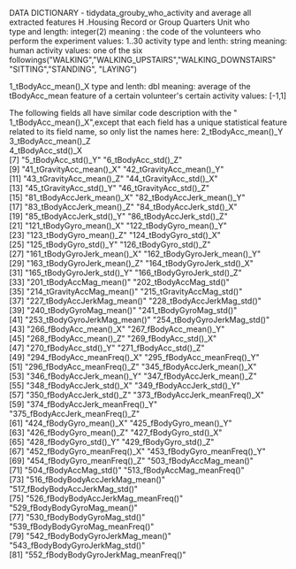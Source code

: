 DATA DICTIONARY - tidydata_grouby_who_activity and average all extracted features
           H .Housing Record or Group Quarters Unit
who   
    type and length: integer(2)
    meaning : the code of the volunteers who perform the experiment
    values: 1..30
activity
    type and lenth: string
    meaning: human activity
    values: one of the six followings("WALKING","WALKING_UPSTAIRS","WALKING_DOWNSTAIRS" "SITTING","STANDING", "LAYING") 

 1_tBodyAcc_mean()_X
    type and lenth: dbl
    meaning: average of the tBodyAcc_mean feature of a certain volunteer's certain activity 
    values: [-1,1]
 
 The following fields all have similar code description with the " 1_tBodyAcc_mean()_X",except that each field has a 
 unique statistical feature related to its field name, so only list the names here:
 2_tBodyAcc_mean()_Y                
 3_tBodyAcc_mean()_Z                 
 4_tBodyAcc_std()_X                 
 [7] "5_tBodyAcc_std()_Y"                  "6_tBodyAcc_std()_Z"                 
 [9] "41_tGravityAcc_mean()_X"             "42_tGravityAcc_mean()_Y"            
[11] "43_tGravityAcc_mean()_Z"             "44_tGravityAcc_std()_X"             
[13] "45_tGravityAcc_std()_Y"              "46_tGravityAcc_std()_Z"             
[15] "81_tBodyAccJerk_mean()_X"            "82_tBodyAccJerk_mean()_Y"           
[17] "83_tBodyAccJerk_mean()_Z"            "84_tBodyAccJerk_std()_X"            
[19] "85_tBodyAccJerk_std()_Y"             "86_tBodyAccJerk_std()_Z"            
[21] "121_tBodyGyro_mean()_X"              "122_tBodyGyro_mean()_Y"             
[23] "123_tBodyGyro_mean()_Z"              "124_tBodyGyro_std()_X"              
[25] "125_tBodyGyro_std()_Y"               "126_tBodyGyro_std()_Z"              
[27] "161_tBodyGyroJerk_mean()_X"          "162_tBodyGyroJerk_mean()_Y"         
[29] "163_tBodyGyroJerk_mean()_Z"          "164_tBodyGyroJerk_std()_X"          
[31] "165_tBodyGyroJerk_std()_Y"           "166_tBodyGyroJerk_std()_Z"          
[33] "201_tBodyAccMag_mean()"              "202_tBodyAccMag_std()"              
[35] "214_tGravityAccMag_mean()"           "215_tGravityAccMag_std()"           
[37] "227_tBodyAccJerkMag_mean()"          "228_tBodyAccJerkMag_std()"          
[39] "240_tBodyGyroMag_mean()"             "241_tBodyGyroMag_std()"             
[41] "253_tBodyGyroJerkMag_mean()"         "254_tBodyGyroJerkMag_std()"         
[43] "266_fBodyAcc_mean()_X"               "267_fBodyAcc_mean()_Y"              
[45] "268_fBodyAcc_mean()_Z"               "269_fBodyAcc_std()_X"               
[47] "270_fBodyAcc_std()_Y"                "271_fBodyAcc_std()_Z"               
[49] "294_fBodyAcc_meanFreq()_X"           "295_fBodyAcc_meanFreq()_Y"          
[51] "296_fBodyAcc_meanFreq()_Z"           "345_fBodyAccJerk_mean()_X"          
[53] "346_fBodyAccJerk_mean()_Y"           "347_fBodyAccJerk_mean()_Z"          
[55] "348_fBodyAccJerk_std()_X"            "349_fBodyAccJerk_std()_Y"           
[57] "350_fBodyAccJerk_std()_Z"            "373_fBodyAccJerk_meanFreq()_X"      
[59] "374_fBodyAccJerk_meanFreq()_Y"       "375_fBodyAccJerk_meanFreq()_Z"      
[61] "424_fBodyGyro_mean()_X"              "425_fBodyGyro_mean()_Y"             
[63] "426_fBodyGyro_mean()_Z"              "427_fBodyGyro_std()_X"              
[65] "428_fBodyGyro_std()_Y"               "429_fBodyGyro_std()_Z"              
[67] "452_fBodyGyro_meanFreq()_X"          "453_fBodyGyro_meanFreq()_Y"         
[69] "454_fBodyGyro_meanFreq()_Z"          "503_fBodyAccMag_mean()"             
[71] "504_fBodyAccMag_std()"               "513_fBodyAccMag_meanFreq()"         
[73] "516_fBodyBodyAccJerkMag_mean()"      "517_fBodyBodyAccJerkMag_std()"      
[75] "526_fBodyBodyAccJerkMag_meanFreq()"  "529_fBodyBodyGyroMag_mean()"        
[77] "530_fBodyBodyGyroMag_std()"          "539_fBodyBodyGyroMag_meanFreq()"    
[79] "542_fBodyBodyGyroJerkMag_mean()"     "543_fBodyBodyGyroJerkMag_std()"     
[81] "552_fBodyBodyGyroJerkMag_meanFreq()"
